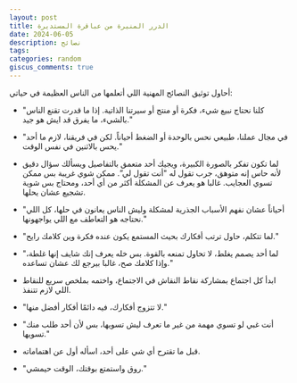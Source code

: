 ```yaml
---
layout: post
title: الدرر المنيرة من عباقرة المستديرة
date: 2024-06-05
description: نصائح
tags:
categories: random
giscus_comments: true
---
```


أحاول توثيق النصائح المهنية اللي أتعلمها من الناس العظيمة في حياتي:

- "كلنا نحتاج نبيع شيء، فكرة أو منتج أو سيرتنا الذاتية. إذا ما قدرت تقنع الناس بالشيء، ما يفرق قد ايش هو جيد."

- "في مجال عملنا، طبيعي نحس بالوحدة أو الضغط أحياناً. لكن في فريقنا، لازم ما أحد يحس بالاثنين في نفس الوقت."

- لما تكون تفكر بالصورة الكبيرة، ويجيك أحد متعمق بالتفاصيل ويسألك سؤال دقيق لأنه حاس إنه متوهق، جرب تقول له "أنت تقول لي”. ممكن شوي غريبة بس ممكن تسوي العجايب. غالبا هو يعرف عن المشكلة أكثر من أي أحد، ومحتاج بس شوية تشجيع عشان يحلها.

- "أحياناً عشان نفهم الأسباب الجذرية لمشكلة وليش الناس يعانون في حلها، كل اللي نحتاجه هو التعاطف مع اللي يواجهونها."

- "لما تتكلم، حاول ترتب أفكارك بحيث المستمع يكون عنده فكرة وين كلامك رايح."

- "لما أحد يصمم يغلط، لا تحاول تمنعه بالقوة. بس خله يعرف إنك شايف إنها غلطة، وإذا كلامك صح، غالبا بيرجع لك عشان تساعده."

- ابدأ كل اجتماع بمشاركة نقاط النقاش في الاجتماع، واختمه بملخص سريع للنقاط اللي لازم تتنفذ.

- "لا تتزوج أفكارك، فيه دائمًا أفكار أفضل منها."

- "أنت غبي لو تسوي مهمة من غير ما تعرف ليش تسويها، بس لأن أحد طلب منك تسويها."

- قبل ما تقترح أي شي على أحد، اسأله أول عن اهتماماته.

- "روق واستمتع بوقتك، الوقت حيمشي."
